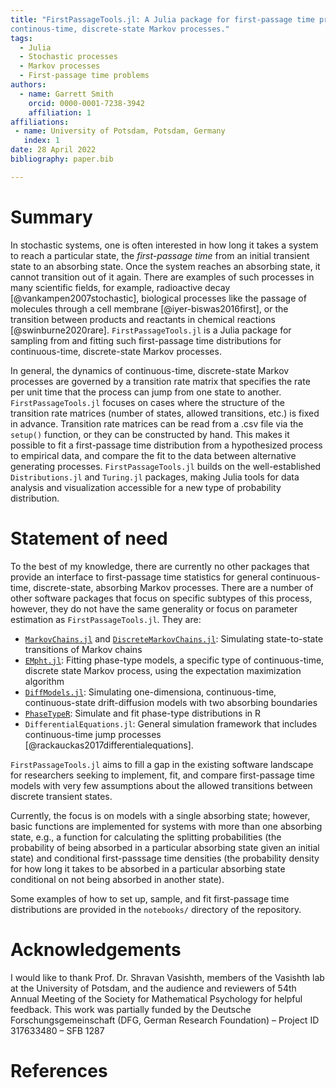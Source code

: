 ```yaml
---
title: "FirstPassageTools.jl: A Julia package for first-passage time problems for
continous-time, discrete-state Markov processes."
tags:
  - Julia
  - Stochastic processes
  - Markov processes
  - First-passage time problems
authors:
  - name: Garrett Smith
    orcid: 0000-0001-7238-3942
    affiliation: 1
affiliations:
 - name: University of Potsdam, Potsdam, Germany
   index: 1
date: 28 April 2022
bibliography: paper.bib

---
```


# Summary

In stochastic systems, one is often interested in how long it takes a system to reach a
particular state, the *first-passage time* from an initial transient state to an absorbing
state. Once the system reaches an absorbing state, it cannot transition out of it again.
There are examples of such processes in many scientific fields, for example, radioactive
decay [@vankampen2007stochastic], biological processes like the passage of molecules through
a cell membrane [@iyer-biswas2016first], or the transition between products and reactants in
chemical reactions [@swinburne2020rare]. `FirstPassageTools.jl` is a Julia package for
sampling from and fitting such first-passage time distributions for continuous-time,
discrete-state Markov processes. 

In general, the dynamics of continuous-time, discrete-state Markov processes are governed by
a transition rate matrix that specifies the rate per unit time that the process can jump
from one state to another. `FirstPassageTools.jl` focuses on cases where the structure of
the transition rate matrices (number of states, allowed transitions, etc.) is fixed in
advance. Transition rate matrices can be read from a .csv file via the `setup()` function,
or they can be constructed by hand. This makes it possible to fit a first-passage time
distribution from a hypothesized process to empirical data, and compare the fit to the data
between alternative generating processes. `FirstPassageTools.jl` builds on the
well-established `Distributions.jl` and `Turing.jl` packages, making Julia tools for data
analysis and visualization accessible for a new type of probability distribution.

# Statement of need

To the best of my knowledge, there are currently no other packages that provide an interface
to first-passage time statistics for general continuous-time, discrete-state, absorbing
Markov processes. There are a number of other software packages that focus on specific
subtypes of this process, however, they do not have the same generality or focus on
parameter estimation as `FirstPassageTools.jl`. They are:

- [`MarkovChains.jl`](https://github.com/mfornino/MarkovChains.jl) and
  [`DiscreteMarkovChains.jl`](https://github.com/Maelstrom6/DiscreteMarkovChains.jl):
  Simulating state-to-state transitions of Markov chains
- [`EMpht.jl`](https://github.com/Pat-Laub/EMpht.jl): Fitting phase-type models, a specific
  type of continuous-time, discrete state Markov process, using the expectation maximization
  algorithm
- [`DiffModels.jl`](https://github.com/DrugowitschLab/DiffModels.jl): Simulating
  one-dimensiona, continuous-time, continuous-state drift-diffusion models with two
  absorbing boundaries
- [`PhaseTypeR`](https://rivasiker.github.io/PhaseTypeR/index.html): Simulate and fit
  phase-type distributions in R
- `DifferentialEquations.jl`: General simulation framework that includes continuous-time jump
  processes [@rackauckas2017differentialequations].

`FirstPassageTools.jl` aims to fill a gap in the existing software landscape for researchers
seeking to implement, fit, and compare first-passage time models with very few assumptions
about the allowed transitions between discrete transient states.

Currently, the focus is on models with a single absorbing state; however, basic functions
are implemented for systems with more than one absorbing state, e.g., a function for
calculating the splitting probabilities (the probability of being absorbed in a particular
absorbing state given an initial state) and conditional first-passsage time densities (the
probability density for how long it takes to be absorbed in a particular absorbing state
conditional on not being absorbed in another state).

Some examples of how to set up, sample, and fit first-passage time distributions are
provided in the `notebooks/` directory of the repository.

# Acknowledgements

I would like to thank Prof. Dr. Shravan Vasishth, members of the Vasishth lab at the
University of Potsdam, and the audience and reviewers of 54th Annual Meeting of the Society
for Mathematical Psychology for helpful feedback. This work was partially funded by the
Deutsche Forschungsgemeinschaft (DFG, German Research Foundation) – Project ID 317633480
– SFB 1287

# References
